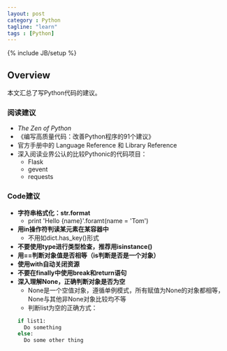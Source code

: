 ```yaml
---
layout: post
category : Python
tagline: "learn"
tags : [Python]
---
```

{% include JB/setup %}

## Overview
本文汇总了写Python代码的建议。

### 阅读建议
- *The Zen of Python*
- 《编写高质量代码：改善Python程序的91个建议》
- 官方手册中的 Language Reference 和 Library Reference
- 深入阅读业界公认的比较Pythonic的代码项目：
  - Flask
  - gevent
  - requests

### Code建议
- **字符串格式化：str.format**
  - print 'Hello {name}'.foramt(name = 'Tom')
- **用in操作符判读某元素在某容器中**
  - 不用如dict.has_key()形式
- **不要使用type进行类型检查，推荐用isinstance()**
- **用==判断对象值是否相等（is判断是否是一个对象）**
- **使用with自动关闭资源**
- **不要在finally中使用break和return语句**
- **深入理解None，正确判断对象是否为空**
  - None是一个空值对象，遵循单例模式，所有赋值为None的对象都相等，None与其他非None对象比较均不等
  - 判断list为空的正确方式：       
  ```python
  if list1:
    Do something
  else:
    Do some other thing
  ```
